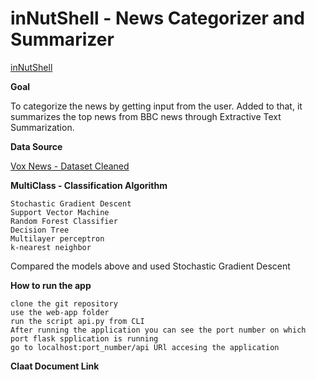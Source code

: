 # inNutShell - News Categorizer and Summarizer

<a href = "https://newsinnutshell.herokuapp.com/api"> inNutShell </a>

**Goal**

To categorize the news by getting input from the user. Added to that, it summarizes the top news from BBC news through Extractive Text Summarization.

**Data Source**

<a href ="https://github.com/DataScienceINFO6105Team10/Team10Repository/tree/master/Final-Project-News%20Categorizer%20%26%20Summarizer/data"> Vox News - Dataset  Cleaned </a>

**MultiClass - Classification Algorithm**

```
Stochastic Gradient Descent
Support Vector Machine
Random Forest Classifier
Decision Tree
Multilayer perceptron
k-nearest neighbor
```

Compared the models above and used Stochastic Gradient Descent


**How to run the app**

```
clone the git repository
use the web-app folder
run the script api.py from CLI
After running the application you can see the port number on which port flask spplication is running
go to localhost:port_number/api URl accesing the application
```

**Claat Document Link**
